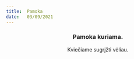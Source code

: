 ```yaml
---
title:  Pamoka
date:   03/09/2021
---
```


### <center>Pamoka kuriama.</center>
<center>Kviečiame sugrįžti vėliau.</center>